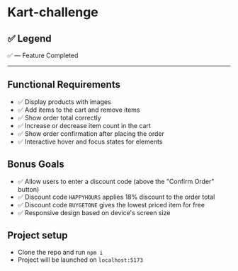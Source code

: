 # Kart-challenge

## ✅ Legend  
✅ — Feature Completed

---

## Functional Requirements

- ✅ Display products with images  
- ✅ Add items to the cart and remove items  
- ✅ Show order total correctly  
- ✅ Increase or decrease item count in the cart  
- ✅ Show order confirmation after placing the order  
- ✅ Interactive hover and focus states for elements  

## Bonus Goals

- ✅ Allow users to enter a discount code (above the "Confirm Order" button)  
- ✅ Discount code `HAPPYHOURS` applies 18% discount to the order total  
- ✅ Discount code `BUYGETONE` gives the lowest priced item for free  
- ✅ Responsive design based on device's screen size  

## Project setup
- Clone the repo and run `npm i` 
- Project will be launched on `localhost:5173`